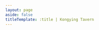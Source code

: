 ```yaml
---
layout: page
aside: false
titleTemplate: :title | Kongying Tavern
---
```


<script setup lang="ts">
import TeamPage from '../components/team/TeamPage.vue'
</script>

<TeamPage />
